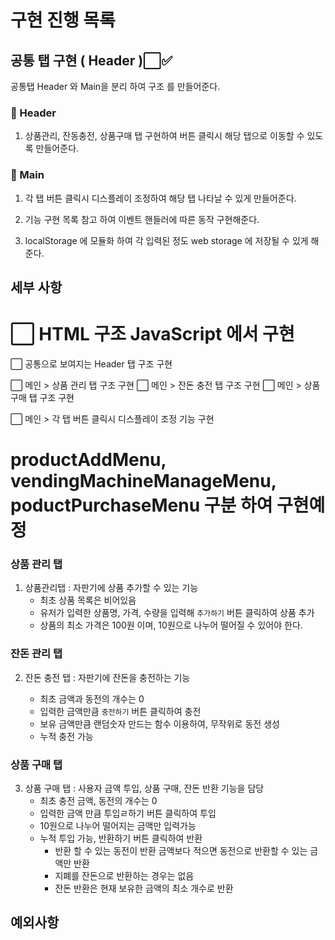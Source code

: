# 구현 진행 목록

## 공통 탭 구현 ( Header )⬜✅

공통탭 Header 와 Main을 분리 하여 구조 를 만들어준다.

### 👾 Header

1. 상품관리, 잔동충전, 상품구매 탭 구현하여 버튼 클릭시 해당 탭으로 이동할 수 있도록 만들어준다.

### 👾 Main

1. 각 탭 버튼 클릭시 디스플레이 조정하여 해당 탭 나타날 수 있게 만들어준다.

2. 기능 구현 목록 참고 하여 이벤트 핸들러에 따른 동작 구현해준다.

3. localStorage 에 모듈화 하여 각 입력된 정도 web storage 에 저장될 수 있게 해준다.

## 세부 사항

# ⬜ HTML 구조 JavaScript 에서 구현

⬜ 공통으로 보여지는 Header 탭 구조 구현

⬜ 메인 > 상품 관리 탭 구조 구현
⬜ 메인 > 잔돈 충전 탭 구조 구현
⬜ 메인 > 상품 구매 탭 구조 구현

⬜ 메인 > 각 탭 버튼 클릭시 디스플레이 조정 기능 구현

# productAddMenu, vendingMachineManageMenu, poductPurchaseMenu 구분 하여 구현예정

### 상품 관리 탭

1. 상품관리탭 : 자판기에 상품 추가할 수 있는 기능
   - 최초 상품 목록은 비어있음
   - 유저가 입력한 상품명, 가격, 수량을 입력해 `추가하기` 버튼 클릭하여 상품 추가
   - 상품의 최소 가격은 100원 이며, 10원으로 나누어 떨어질 수 있어야 한다.

### 잔돈 관리 탭

2. 잔돈 충전 탭 : 자판기에 잔돈을 충전하는 기능

   - 최초 금액과 동전의 개수는 0
   - 입력한 금액만큼 `충전하기` 버튼 클릭하여 충전
   - 보유 금액만큼 랜덤숫자 만드는 함수 이용하여, 무작위로 동전 생성
   - 누적 충전 가능

### 상품 구매 탭

3. 상품 구매 탭 : 사용자 금액 투입, 상품 구매, 잔돈 반환 기능을 담당
   - 최초 충전 금액, 동전의 개수는 0
   - 입력한 금액 만큼 투입ㄹ하기 버튼 클릭하여 투입
   - 10원으로 나누어 떨어지는 금액만 입력가능
   - 누적 투입 가능, 반환하기 버튼 클릭하여 반환
     - 반환 할 수 있는 동전이 반환 금액보다 적으면 동전으로 반환할 수 있는 금액만 반환
     - 지폐를 잔돈으로 반환하는 경우는 없음
     - 잔돈 반환은 현재 보유한 금액의 최소 개수로 반환

## 예외사항
